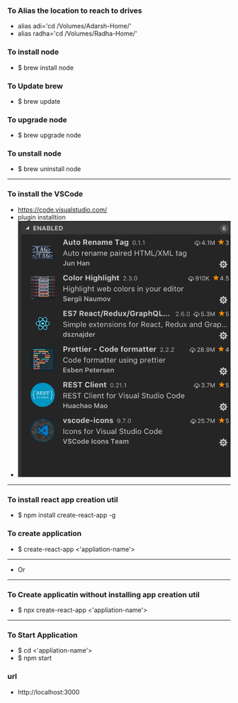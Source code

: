 


### To Alias the location to reach to drives 
* alias adi='cd /Volumes/Adarsh-Home/'
* alias radha='cd /Volumes/Radha-Home/'


### To install node 
* $ brew install node                     

### To Update brew 
* $ brew update

### To upgrade node 
* $ brew upgrade node

### To unstall node
* $ brew uninstall node

----

### To install the VSCode 

* https://code.visualstudio.com/
* plugin installtion 
* ![IMAGE](https://github.com/adarshkumarsingh83/reactjs/blob/master/DOCUMENT/VSCODE_PLUGIN.png)
----

### To install react app creation util 
* $ npm install create-react-app -g

### To create application 
* $ create-react-app <'appliation-name'>
----

* Or 

----
### To Create applicatin without installing app creation util 
* $ npx create-react-app <'appliation-name'>
---

### To Start Application 
* $ cd <'appliation-name'>
* $ npm start

### url 
* http://localhost:3000




